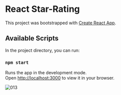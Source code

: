 # React Star-Rating

This project was bootstrapped with [Create React App](https://github.com/facebook/create-react-app).

## Available Scripts

In the project directory, you can run:

### `npm start`

Runs the app in the development mode.\
Open [http://localhost:3000](http://localhost:3000) to view it in your browser.

![013](https://github.com/ivantxo/star_rating/assets/943163/b7d145b7-ca96-47e5-a323-c07b773959d4)

